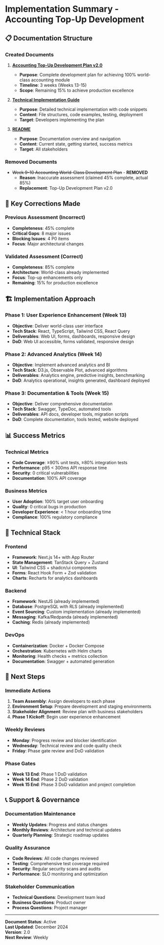 # Implementation Summary - Accounting Top-Up Development

## 📋 **Documentation Structure**

### **Created Documents**

1. **[Accounting Top-Up Development Plan v2.0](./accounting-top-up-development-plan-v2.md)**
   - **Purpose**: Complete development plan for achieving 100% world-class accounting module
   - **Timeline**: 3 weeks (Weeks 13-15)
   - **Scope**: Remaining 15% to achieve production excellence

2. **[Technical Implementation Guide](./technical-implementation-guide.md)**
   - **Purpose**: Detailed technical implementation with code snippets
   - **Content**: File structures, code examples, testing, deployment
   - **Target**: Developers implementing the plan

3. **[README](./README.md)**
   - **Purpose**: Documentation overview and navigation
   - **Content**: Current state, getting started, success metrics
   - **Target**: All stakeholders

### **Removed Documents**

- ~~Week 9-10 Accounting World-Class Development Plan~~ - **REMOVED**
  - **Reason**: Inaccurate assessment (claimed 45% complete, actual 85%)
  - **Replacement**: Top-Up Development Plan v2.0

## 🎯 **Key Corrections Made**

### **Previous Assessment (Incorrect)**
- **Completeness**: 45% complete
- **Critical Gaps**: 8 major issues
- **Blocking Issues**: 4 P0 items
- **Focus**: Major architectural changes

### **Validated Assessment (Correct)**
- **Completeness**: 85% complete
- **Architecture**: World-class already implemented
- **Focus**: Top-up enhancements only
- **Remaining**: 15% for production excellence

## 🏗️ **Implementation Approach**

### **Phase 1: User Experience Enhancement (Week 13)**
- **Objective**: Deliver world-class user interface
- **Tech Stack**: React, TypeScript, Tailwind CSS, React Query
- **Deliverables**: Web UI, forms, dashboards, responsive design
- **DoD**: Web UI accessible, forms validated, responsive design

### **Phase 2: Advanced Analytics (Week 14)**
- **Objective**: Implement advanced analytics and BI
- **Tech Stack**: D3.js, Observable Plot, advanced algorithms
- **Deliverables**: Analytics engine, predictive insights, benchmarking
- **DoD**: Analytics operational, insights generated, dashboard deployed

### **Phase 3: Documentation & Tools (Week 15)**
- **Objective**: Deliver comprehensive documentation
- **Tech Stack**: Swagger, TypeDoc, automated tools
- **Deliverables**: API docs, developer tools, migration scripts
- **DoD**: Complete documentation, tools tested, website deployed

## 📊 **Success Metrics**

### **Technical Metrics**
- **Code Coverage**: ≥90% unit tests, ≥80% integration tests
- **Performance**: p95 < 300ms API response time
- **Security**: 0 critical vulnerabilities
- **Documentation**: 100% API coverage

### **Business Metrics**
- **User Adoption**: 100% target user onboarding
- **Quality**: 0 critical bugs in production
- **Developer Experience**: < 1 hour onboarding time
- **Compliance**: 100% regulatory compliance

## 🔧 **Technical Stack**

### **Frontend**
- **Framework**: Next.js 14+ with App Router
- **State Management**: TanStack Query + Zustand
- **UI**: Tailwind CSS + shadcn/ui components
- **Forms**: React Hook Form + Zod validation
- **Charts**: Recharts for analytics dashboards

### **Backend**
- **Framework**: NestJS (already implemented)
- **Database**: PostgreSQL with RLS (already implemented)
- **Event Sourcing**: Custom implementation (already implemented)
- **Messaging**: Kafka/Redpanda (already implemented)
- **Caching**: Redis (already implemented)

### **DevOps**
- **Containerization**: Docker + Docker Compose
- **Orchestration**: Kubernetes with Helm charts
- **Monitoring**: Health checks + metrics collection
- **Documentation**: Swagger + automated generation

## 🚀 **Next Steps**

### **Immediate Actions**
1. **Team Assembly**: Assign developers to each phase
2. **Environment Setup**: Prepare development and staging environments
3. **Stakeholder Alignment**: Review plan with business stakeholders
4. **Phase 1 Kickoff**: Begin user experience enhancement

### **Weekly Reviews**
- **Monday**: Progress review and blocker identification
- **Wednesday**: Technical review and code quality check
- **Friday**: Phase gate review and DoD validation

### **Phase Gates**
- **Week 13 End**: Phase 1 DoD validation
- **Week 14 End**: Phase 2 DoD validation
- **Week 15 End**: Phase 3 DoD validation and project completion

## 📞 **Support & Governance**

### **Documentation Maintenance**
- **Weekly Updates**: Progress and status changes
- **Monthly Reviews**: Architecture and technical updates
- **Quarterly Planning**: Strategic roadmap updates

### **Quality Assurance**
- **Code Reviews**: All code changes reviewed
- **Testing**: Comprehensive test coverage required
- **Security**: Regular security scans and audits
- **Performance**: SLO monitoring and optimization

### **Stakeholder Communication**
- **Technical Questions**: Development team lead
- **Business Questions**: Product owner
- **Process Questions**: Project manager

---

**Document Status**: Active  
**Last Updated**: December 2024  
**Version**: 2.0  
**Next Review**: Weekly

